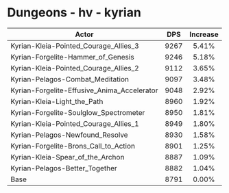 # Dungeons - hv - kyrian
| Actor | DPS | Increase |
|---|:---:|:---:|
|Kyrian-Kleia-Pointed_Courage_Allies_3|9267|5.41%|
|Kyrian-Forgelite-Hammer_of_Genesis|9246|5.18%|
|Kyrian-Kleia-Pointed_Courage_Allies_2|9112|3.65%|
|Kyrian-Pelagos-Combat_Meditation|9097|3.48%|
|Kyrian-Forgelite-Effusive_Anima_Accelerator|9048|2.92%|
|Kyrian-Kleia-Light_the_Path|8960|1.92%|
|Kyrian-Forgelite-Soulglow_Spectrometer|8950|1.81%|
|Kyrian-Kleia-Pointed_Courage_Allies_1|8949|1.80%|
|Kyrian-Pelagos-Newfound_Resolve|8930|1.58%|
|Kyrian-Forgelite-Brons_Call_to_Action|8901|1.25%|
|Kyrian-Kleia-Spear_of_the_Archon|8887|1.09%|
|Kyrian-Pelagos-Better_Together|8882|1.04%|
|Base|8791|0.00%|
